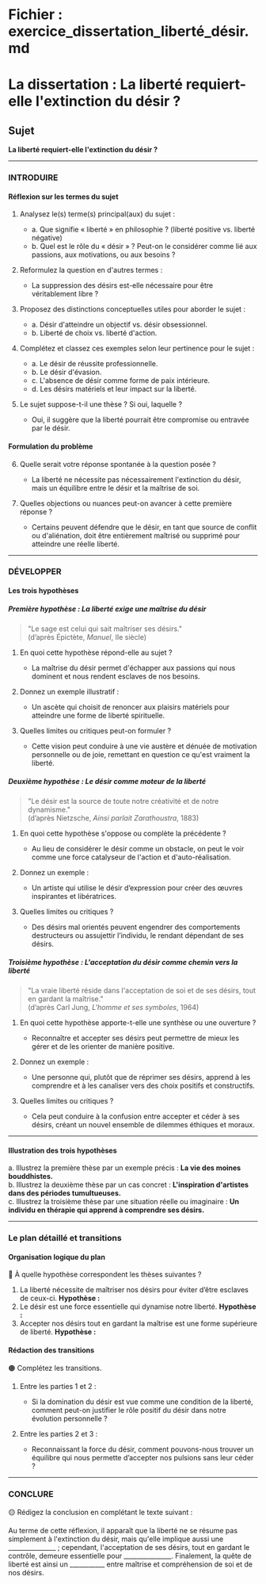 # Fichier : exercice_dissertation_liberté_désir.md

# La dissertation : La liberté requiert-elle l'extinction du désir ?

## Sujet
**La liberté requiert-elle l'extinction du désir ?**

---

### INTRODUIRE

#### Réflexion sur les termes du sujet

1. Analysez le(s) terme(s) principal(aux) du sujet :
   - a. Que signifie « liberté » en philosophie ? (liberté positive vs. liberté négative)
   - b. Quel est le rôle du « désir » ? Peut-on le considérer comme lié aux passions, aux motivations, ou aux besoins ?
  
2. Reformulez la question en d'autres termes :
   - La suppression des désirs est-elle nécessaire pour être véritablement libre ?

3. Proposez des distinctions conceptuelles utiles pour aborder le sujet :
   - a. Désir d'atteindre un objectif vs. désir obsessionnel.
   - b. Liberté de choix vs. liberté d'action.

4. Complétez et classez ces exemples selon leur pertinence pour le sujet :
   - a. Le désir de réussite professionnelle.   
   - b. Le désir d'évasion.  
   - c. L'absence de désir comme forme de paix intérieure.  
   - d. Les désirs matériels et leur impact sur la liberté.

5. Le sujet suppose-t-il une thèse ? Si oui, laquelle ?
   - Oui, il suggère que la liberté pourrait être compromise ou entravée par le désir.

#### Formulation du problème

6. Quelle serait votre réponse spontanée à la question posée ?
   - La liberté ne nécessite pas nécessairement l'extinction du désir, mais un équilibre entre le désir et la maîtrise de soi.

7. Quelles objections ou nuances peut-on avancer à cette première réponse ?
   - Certains peuvent défendre que le désir, en tant que source de conflit ou d'aliénation, doit être entièrement maîtrisé ou supprimé pour atteindre une réelle liberté.

---

### DÉVELOPPER

#### Les trois hypothèses

##### Première hypothèse : La liberté exige une maîtrise du désir

> "Le sage est celui qui sait maîtriser ses désirs."  
> (d’après Épictète, *Manuel*, IIe siècle)

1. En quoi cette hypothèse répond-elle au sujet ?
   - La maîtrise du désir permet d'échapper aux passions qui nous dominent et nous rendent esclaves de nos besoins.

2. Donnez un exemple illustratif :
   - Un ascète qui choisit de renoncer aux plaisirs matériels pour atteindre une forme de liberté spirituelle.

3. Quelles limites ou critiques peut-on formuler ?
   - Cette vision peut conduire à une vie austère et dénuée de motivation personnelle ou de joie, remettant en question ce qu'est vraiment la liberté.

##### Deuxième hypothèse : Le désir comme moteur de la liberté

> "Le désir est la source de toute notre créativité et de notre dynamisme."  
> (d’après Nietzsche, *Ainsi parlait Zarathoustra*, 1883)

1. En quoi cette hypothèse s'oppose ou complète la précédente ?
   - Au lieu de considérer le désir comme un obstacle, on peut le voir comme une force catalyseur de l'action et d'auto-réalisation.

2. Donnez un exemple :
   - Un artiste qui utilise le désir d’expression pour créer des œuvres inspirantes et libératrices.

3. Quelles limites ou critiques ?
   - Des désirs mal orientés peuvent engendrer des comportements destructeurs ou assujettir l’individu, le rendant dépendant de ses désirs.

##### Troisième hypothèse : L'acceptation du désir comme chemin vers la liberté

> "La vraie liberté réside dans l'acceptation de soi et de ses désirs, tout en gardant la maîtrise."  
> (d’après Carl Jung, *L'homme et ses symboles*, 1964)

1. En quoi cette hypothèse apporte-t-elle une synthèse ou une ouverture ?
   - Reconnaître et accepter ses désirs peut permettre de mieux les gérer et de les orienter de manière positive.

2. Donnez un exemple :
   - Une personne qui, plutôt que de réprimer ses désirs, apprend à les comprendre et à les canaliser vers des choix positifs et constructifs.

3. Quelles limites ou critiques ?
   - Cela peut conduire à la confusion entre accepter et céder à ses désirs, créant un nouvel ensemble de dilemmes éthiques et moraux.

---

#### Illustration des trois hypothèses

a. Illustrez la première thèse par un exemple précis : **La vie des moines bouddhistes.**  
b. Illustrez la deuxième thèse par un cas concret : **L'inspiration d'artistes dans des périodes tumultueuses.**  
c. Illustrez la troisième thèse par une situation réelle ou imaginaire : **Un individu en thérapie qui apprend à comprendre ses désirs.**

---

### Le plan détaillé et transitions

#### Organisation logique du plan

🔴 À quelle hypothèse correspondent les thèses suivantes ?

1. La liberté nécessite de maîtriser nos désirs pour éviter d’être esclaves de ceux-ci. **Hypothèse :**
2. Le désir est une force essentielle qui dynamise notre liberté. **Hypothèse :**
3. Accepter nos désirs tout en gardant la maîtrise est une forme supérieure de liberté. **Hypothèse :**

#### Rédaction des transitions

🟠 Complétez les transitions.

1. Entre les parties 1 et 2 :  
   - Si la domination du désir est vue comme une condition de la liberté, comment peut-on justifier le rôle positif du désir dans notre évolution personnelle ?

2. Entre les parties 2 et 3 :  
   - Reconnaissant la force du désir, comment pouvons-nous trouver un équilibre qui nous permette d’accepter nos pulsions sans leur céder ?

---

### CONCLURE

🟡 Rédigez la conclusion en complétant le texte suivant :

Au terme de cette réflexion, il apparaît que la liberté ne se résume pas simplement à l'extinction du désir, mais qu'elle implique aussi une _______________ ; cependant, l'acceptation de ses désirs, tout en gardant le contrôle, demeure essentielle pour _______________. Finalement, la quête de liberté est ainsi un ___________ entre maîtrise et compréhension de soi et de nos désirs.
